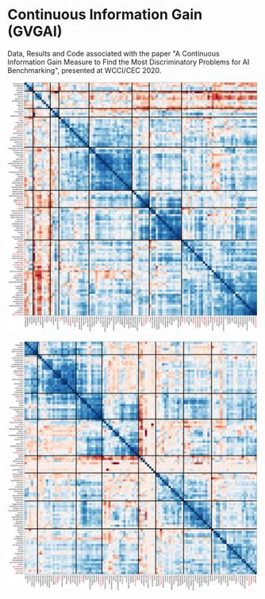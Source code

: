 # Continuous Information Gain (GVGAI)
Data, Results and Code associated with the paper "A Continuous Information Gain Measure to Find the Most Discriminatory Problems for AI Benchmarking", presented at WCCI/CEC 2020.



![Alt text](/Images/readmeImage1.png?raw=true "Correlation heat map (score)")

![Alt text](/Images/readmeImage2.png?raw=true "Correlation heat map (win-rate)")
